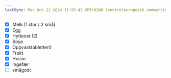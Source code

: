 ```yaml
---
lastSync: Mon Oct 21 2024 11:56:42 GMT+0200 (sentraleuropeisk sommertid)
---
```

- [x] Melk (1 stor / 2 små)
- [x] Egg
- [x] Hytteost (2)
- [x] Soya
- [x] Oppvasktabletter0
- [x] Frukt
- [x] Hoisin
- [x] Ingefær
- [ ] smågodt 